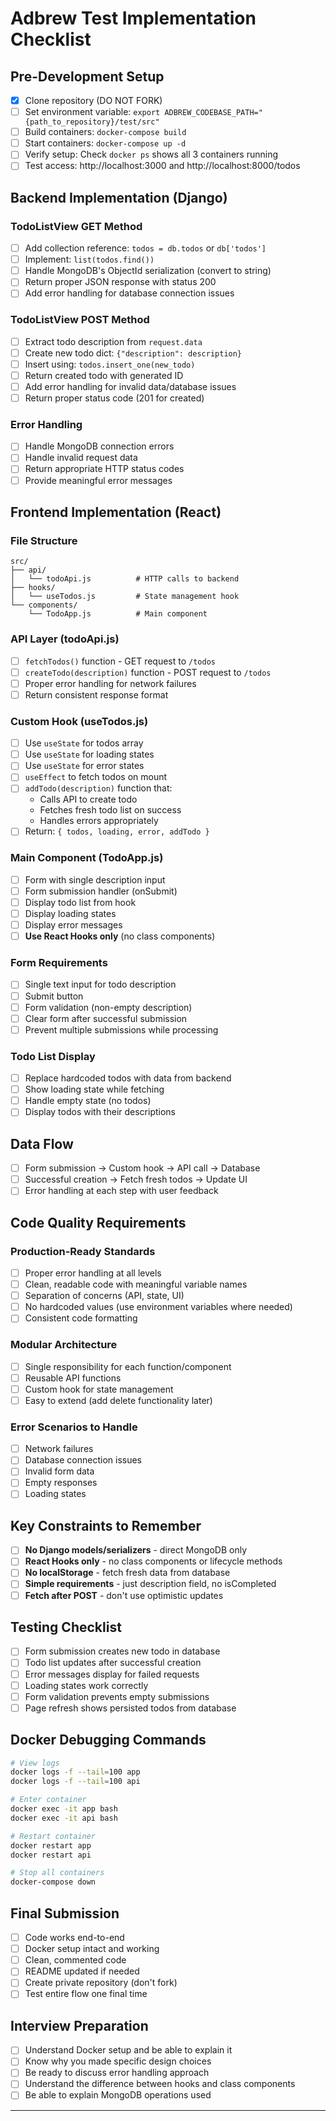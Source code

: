 # Adbrew Test Implementation Checklist

## Pre-Development Setup

- [x] Clone repository (DO NOT FORK)
- [ ] Set environment variable: `export ADBREW_CODEBASE_PATH="{path_to_repository}/test/src"`
- [ ] Build containers: `docker-compose build`
- [ ] Start containers: `docker-compose up -d`
- [ ] Verify setup: Check `docker ps` shows all 3 containers running
- [ ] Test access: http://localhost:3000 and http://localhost:8000/todos

## Backend Implementation (Django)

### TodoListView GET Method

- [ ] Add collection reference: `todos = db.todos` or `db['todos']`
- [ ] Implement: `list(todos.find())`
- [ ] Handle MongoDB's ObjectId serialization (convert to string)
- [ ] Return proper JSON response with status 200
- [ ] Add error handling for database connection issues

### TodoListView POST Method

- [ ] Extract todo description from `request.data`
- [ ] Create new todo dict: `{"description": description}`
- [ ] Insert using: `todos.insert_one(new_todo)`
- [ ] Return created todo with generated ID
- [ ] Add error handling for invalid data/database issues
- [ ] Return proper status code (201 for created)

### Error Handling

- [ ] Handle MongoDB connection errors
- [ ] Handle invalid request data
- [ ] Return appropriate HTTP status codes
- [ ] Provide meaningful error messages

## Frontend Implementation (React)

### File Structure

```
src/
├── api/
│   └── todoApi.js          # HTTP calls to backend
├── hooks/
│   └── useTodos.js         # State management hook
└── components/
    └── TodoApp.js          # Main component
```

### API Layer (todoApi.js)

- [ ] `fetchTodos()` function - GET request to `/todos`
- [ ] `createTodo(description)` function - POST request to `/todos`
- [ ] Proper error handling for network failures
- [ ] Return consistent response format

### Custom Hook (useTodos.js)

- [ ] Use `useState` for todos array
- [ ] Use `useState` for loading states
- [ ] Use `useState` for error states
- [ ] `useEffect` to fetch todos on mount
- [ ] `addTodo(description)` function that:
  - Calls API to create todo
  - Fetches fresh todo list on success
  - Handles errors appropriately
- [ ] Return: `{ todos, loading, error, addTodo }`

### Main Component (TodoApp.js)

- [ ] Form with single description input
- [ ] Form submission handler (onSubmit)
- [ ] Display todo list from hook
- [ ] Display loading states
- [ ] Display error messages
- [ ] **Use React Hooks only** (no class components)

### Form Requirements

- [ ] Single text input for todo description
- [ ] Submit button
- [ ] Form validation (non-empty description)
- [ ] Clear form after successful submission
- [ ] Prevent multiple submissions while processing

### Todo List Display

- [ ] Replace hardcoded todos with data from backend
- [ ] Show loading state while fetching
- [ ] Handle empty state (no todos)
- [ ] Display todos with their descriptions

## Data Flow

- [ ] Form submission → Custom hook → API call → Database
- [ ] Successful creation → Fetch fresh todos → Update UI
- [ ] Error handling at each step with user feedback

## Code Quality Requirements

### Production-Ready Standards

- [ ] Proper error handling at all levels
- [ ] Clean, readable code with meaningful variable names
- [ ] Separation of concerns (API, state, UI)
- [ ] No hardcoded values (use environment variables where needed)
- [ ] Consistent code formatting

### Modular Architecture

- [ ] Single responsibility for each function/component
- [ ] Reusable API functions
- [ ] Custom hook for state management
- [ ] Easy to extend (add delete functionality later)

### Error Scenarios to Handle

- [ ] Network failures
- [ ] Database connection issues
- [ ] Invalid form data
- [ ] Empty responses
- [ ] Loading states

## Key Constraints to Remember

- [ ] **No Django models/serializers** - direct MongoDB only
- [ ] **React Hooks only** - no class components or lifecycle methods
- [ ] **No localStorage** - fetch fresh data from database
- [ ] **Simple requirements** - just description field, no isCompleted
- [ ] **Fetch after POST** - don't use optimistic updates

## Testing Checklist

- [ ] Form submission creates new todo in database
- [ ] Todo list updates after successful creation
- [ ] Error messages display for failed requests
- [ ] Loading states work correctly
- [ ] Form validation prevents empty submissions
- [ ] Page refresh shows persisted todos from database

## Docker Debugging Commands

```bash
# View logs
docker logs -f --tail=100 app
docker logs -f --tail=100 api

# Enter container
docker exec -it app bash
docker exec -it api bash

# Restart container
docker restart app
docker restart api

# Stop all containers
docker-compose down
```

## Final Submission

- [ ] Code works end-to-end
- [ ] Docker setup intact and working
- [ ] Clean, commented code
- [ ] README updated if needed
- [ ] Create private repository (don't fork)
- [ ] Test entire flow one final time

## Interview Preparation

- [ ] Understand Docker setup and be able to explain it
- [ ] Know why you made specific design choices
- [ ] Be ready to discuss error handling approach
- [ ] Understand the difference between hooks and class components
- [ ] Be able to explain MongoDB operations used

---
